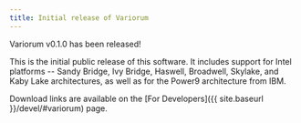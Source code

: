 ```yaml
---
title: Initial release of Variorum
---
```


Variorum v0.1.0 has been released!

This is the initial public release of this software.  It includes support
for Intel platforms -- Sandy Bridge, Ivy Bridge,
Haswell, Broadwell, Skylake, and Kaby Lake architectures, as well as for
the Power9 architecture from IBM.

Download links are available on the [For Developers]({{ site.baseurl
}}/devel/#variorum) page.
